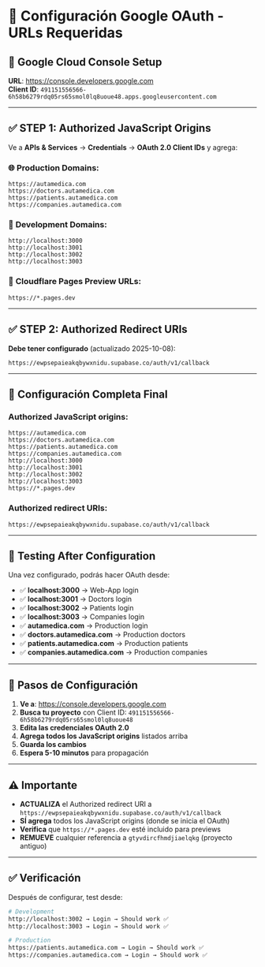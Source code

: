 # 🔧 Configuración Google OAuth - URLs Requeridas

## 📍 **Google Cloud Console Setup**

**URL**: https://console.developers.google.com  
**Client ID**: `491151556566-6h58b6279rdq05rs65smol0lq8uoue48.apps.googleusercontent.com`

---

## ✅ **STEP 1: Authorized JavaScript Origins**

Ve a **APIs & Services** → **Credentials** → **OAuth 2.0 Client IDs** y agrega:

### 🌐 **Production Domains:**
```
https://autamedica.com
https://doctors.autamedica.com
https://patients.autamedica.com
https://companies.autamedica.com
```

### 🧪 **Development Domains:**
```
http://localhost:3000
http://localhost:3001
http://localhost:3002
http://localhost:3003
```

### 📱 **Cloudflare Pages Preview URLs:**
```
https://*.pages.dev
```

---

## ✅ **STEP 2: Authorized Redirect URIs**

**Debe tener configurado** (actualizado 2025-10-08):
```
https://ewpsepaieakqbywxnidu.supabase.co/auth/v1/callback
```

---

## 🎯 **Configuración Completa Final**

### **Authorized JavaScript origins:**
```
https://autamedica.com
https://doctors.autamedica.com
https://patients.autamedica.com
https://companies.autamedica.com
http://localhost:3000
http://localhost:3001
http://localhost:3002
http://localhost:3003
https://*.pages.dev
```

### **Authorized redirect URIs:**
```
https://ewpsepaieakqbywxnidu.supabase.co/auth/v1/callback
```

---

## 🧪 **Testing After Configuration**

Una vez configurado, podrás hacer OAuth desde:

- ✅ **localhost:3000** → Web-App login
- ✅ **localhost:3001** → Doctors login  
- ✅ **localhost:3002** → Patients login
- ✅ **localhost:3003** → Companies login
- ✅ **autamedica.com** → Production login
- ✅ **doctors.autamedica.com** → Production doctors
- ✅ **patients.autamedica.com** → Production patients
- ✅ **companies.autamedica.com** → Production companies

---

## 📝 **Pasos de Configuración**

1. **Ve a**: https://console.developers.google.com
2. **Busca tu proyecto** con Client ID: `491151556566-6h58b6279rdq05rs65smol0lq8uoue48`
3. **Edita las credenciales OAuth 2.0**
4. **Agrega todos los JavaScript origins** listados arriba
5. **Guarda los cambios**
6. **Espera 5-10 minutos** para propagación

---

## ⚠️ **Importante**

- **ACTUALIZA** el Authorized redirect URI a `https://ewpsepaieakqbywxnidu.supabase.co/auth/v1/callback`
- **SÍ agrega** todos los JavaScript origins (donde se inicia el OAuth)
- **Verifica** que `https://*.pages.dev` esté incluido para previews
- **REMUEVE** cualquier referencia a `gtyvdircfhmdjiaelqkg` (proyecto antiguo)

---

## ✅ **Verificación**

Después de configurar, test desde:
```bash
# Development
http://localhost:3002 → Login → Should work ✅
http://localhost:3003 → Login → Should work ✅

# Production  
https://patients.autamedica.com → Login → Should work ✅
https://companies.autamedica.com → Login → Should work ✅
```